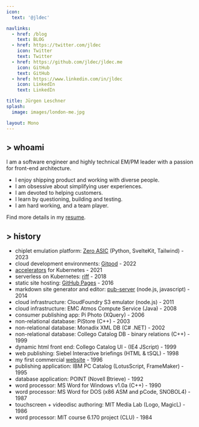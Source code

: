 ```yaml
---
icon:
  text: '@jldec'

navlinks:
  - href: /blog
    text: BLOG
  - href: https://twitter.com/jldec
    icon: Twitter
    text: Twitter
  - href: https://github.com/jldec/jldec.me
    icon: GitHub
    text: GitHub
  - href: https://www.linkedin.com/in/jldec
    icon: LinkedIn
    text: LinkedIn

title: Jürgen Leschner
splash:
  image: images/london-me.jpg

layout: Mono
---
```


## > whoami

I am a software engineer and highly technical EM/PM leader with a passion for front-end architecture.

- I enjoy shipping product and working with diverse people.
- I am obsessive about simplifying user experiences.
- I am devoted to helping customers.
- I learn by questioning, building and testing.
- I am hard working, and a team player.

Find more details in my [resume](resume).

## > history

- chiplet emulation platform: [Zero ASIC](https://www.zeroasic.com) (Python, SvelteKit, Tailwind) - 2023
- cloud development environments: [Gitpod](https://www.gitpod.io/cde) - 2022
- [accelerators](https://docs.vmware.com/en/Application-Accelerator-for-VMware-Tanzu/index.html) for Kubernetes - 2021
- serverless on Kubernetes: [riff](https://projectriff.io) - 2018
- static site hosting: [GitHub Pages](https://pages.github.com) - 2016
- markdown site generator and editor: [pub-server](https://github.com/jldec/pub-server) (node.js, javascript) - 2014
- cloud infrastructure: CloudFoundry S3 emulator (node.js) - 2011
- cloud infrastructure: EMC Atmos Compute Service (Java) - 2008
- consumer publishing app: Pi Photo (XQuery) - 2006
- non-relational database: PiStore (C++) - 2003
- non-relational database: Monadix XML DB (C# .NET) - 2002
- non-relational database: Collego Catalog DB - binary relations (C++) - 1999
- dynamic html front end: Collego Catalog UI - (IE4 JScript) - 1999
- web publishing: Siebel Interactive briefings (HTML & tSQL) - 1998
- my first commercial [website](https://web.archive.org/web/19961222064651/https://www.fmctraining.com/) - 1996
- publishing application: IBM PC Catalog (LotusScript, FrameMaker) - 1995
- database application: POINT (Novell Btrieve) - 1992
- word processor: MS Word for Windows v1.0a (C++) - 1990
- word processor: MS Word for DOS (x86 ASM and pCode, SNOBOL4) - 1987
- touchscreen + videodisc authoring: MIT Media Lab (Logo, MagicL) - 1986
- word processor: MIT course 6.170 project (CLU) - 1984


